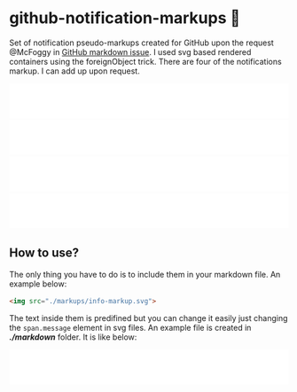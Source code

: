 # github-notification-markups 🎉
Set of notification pseudo-markups created for GitHub upon the request @McFoggy in [GitHub markdown issue](https://github.com/github/markup/issues/887). I used svg based rendered containers using the foreignObject trick. There are four of the notifications markup. I can add up upon request.

<img src="./markups/info-markup.svg">
<img src="./markups/success-markup.svg">
<img src="./markups/warning-markup.svg">
<img src="./markups/error-markup.svg">

## How to use?

The only thing you have to do is to include them in your markdown file. An example below:
``` md
<img src="./markups/info-markup.svg">
```

The text inside them is predifined but you can change it easily just changing the ```span.message``` element in svg files. An example file is created in **_./markdown_** folder.
It is like below: 

<img src="./markups/random-markup.svg">